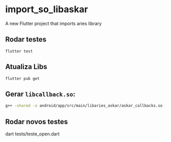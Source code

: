 # import_so_libaskar

A new Flutter project that imports aries library

## Rodar testes

```
flutter test
```

## Atualiza Libs

```
flutter pub get
```

## Gerar `libcallback.so`:

```bash
g++ -shared -o android/app/src/main/libaries_askar/askar_callbacks.so -fPIC etc/askar_callbacks.cpp
```

## Rodar novos testes

dart tests/teste_open.dart
